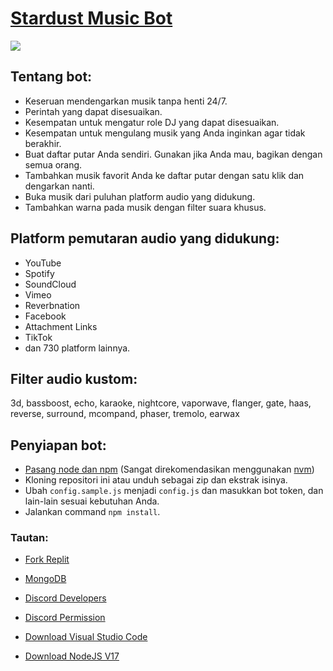 # [Stardust Music Bot](https://discord.com/api/oauth2/authorize?client_id=817408723571179550&permissions=8&scope=bot%20applications.commands)

![](https://cdn.discordapp.com/avatars/817408723571179550/60b1c33abe9ebdd915b2b8fc1234d367.webp?size=1024)

## Tentang bot:

-   Keseruan mendengarkan musik tanpa henti 24/7.
-   Perintah yang dapat disesuaikan.
-   Kesempatan untuk mengatur role DJ yang dapat disesuaikan.
-   Kesempatan untuk mengulang musik yang Anda inginkan agar tidak berakhir.
-   Buat daftar putar Anda sendiri. Gunakan jika Anda mau, bagikan dengan semua orang.
-   Tambahkan musik favorit Anda ke daftar putar dengan satu klik dan dengarkan nanti.
-   Buka musik dari puluhan platform audio yang didukung.
-   Tambahkan warna pada musik dengan filter suara khusus.

## Platform pemutaran audio yang didukung:

-   YouTube
-   Spotify
-   SoundCloud
-   Vimeo
-   Reverbnation
-   Facebook
-   Attachment Links
-   TikTok
-   dan 730 platform lainnya.

## Filter audio kustom:

3d, bassboost, echo, karaoke, nightcore, vaporwave, flanger, gate, haas, reverse, surround, mcompand, phaser, tremolo, earwax

## Penyiapan bot:

-   [Pasang node dan npm](https://docs.npmjs.com/downloading-and-installing-node-js-and-npm#using-a-node-version-manager-to-install-nodejs-and-npm) (Sangat direkomendasikan menggunakan [nvm](https://github.com/coreybutler/nvm-windows))
-   Kloning repositori ini atau unduh sebagai zip dan ekstrak isinya.
-   Ubah `config.sample.js` menjadi `config.js` dan masukkan bot token, dan lain-lain sesuai kebutuhan Anda.
-   Jalankan command `npm install`.

### Tautan:

-   [Fork Replit](https://replit.com/)

-   [MongoDB](https://mongodb.com)

-   [Discord Developers](https://discord.dev)

-   [Discord Permission](https://bit.ly/3L4RZpi)

-   [Download Visual Studio Code](https://code.visualstudio.com/download)

-   [Download NodeJS V17](https://nodejs.org/)

